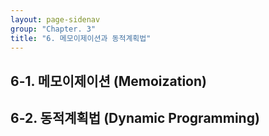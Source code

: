 ```yaml
---
layout: page-sidenav
group: "Chapter. 3"
title: "6. 메모이제이션과 동적계획법"
---
```


## 6-1. 메모이제이션 (Memoization)


## 6-2. 동적계획법 (Dynamic Programming)